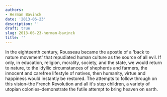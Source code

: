 ```yaml
---
authors:
- Herman Bavinck
date: '2013-06-23'
description: ''
draft: true
slug: 2013-06-23-herman-bavinck
title: ''
---
```

In the eighteenth century, Rousseau became the apostle of a 'back to nature movement' that repudiated human culture as the source of all evil. If only, in education, religion, morality, society, and the state, we would return to nature, to the idyllic circumstances of shepherds and farmers, the innocent and carefree lifestyle of natives, then humanity, virtue and happiness would instantly be restored. The attempts to follow through on this vision–the French Revolution and all it's step children, a variety of utopian colonies–demonstrate the futile attempt to bring heaven on earth.



